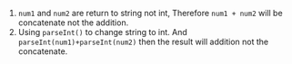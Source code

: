 1. `num1` and `num2` are return to string not int, Therefore `num1 + num2` will be concatenate not the addition.
2. Using `parseInt()` to change string to int. And `parseInt(num1)+parseInt(num2)` then the result will addition not the concatenate.